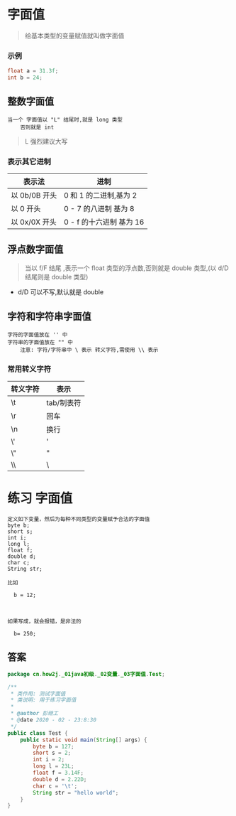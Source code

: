 # 字面值
> 给基本类型的变量赋值就叫做字面值

### 示例

```java
float a = 31.3f;
int b = 24;
```

## 整数字面值

```text
当一个 字面值以 "L" 结尾时,就是 long 类型
    否则就是 int
```
> L 强烈建议大写

### 表示其它进制

| 表示法 | 进制 |
|---|---|
| 以 0b/0B 开头 | 0 和 1 的二进制,基为 2 |
| 以 0 开头 | 0 - 7 的八进制 基为 8 |
| 以 0x/0X 开头 | 0 - f 的十六进制 基为 16 |

## 浮点数字面值
> 当以 f/F 结尾 ,表示一个 float 类型的浮点数,否则就是 double 类型,(以 d/D 结尾则是 double 类型)

* d/D 可以不写,默认就是 double

## 字符和字符串字面值

```text
字符的字面值放在 '' 中
字符串的字面值放在 "" 中
    注意: 字符/字符串中 \ 表示 转义字符,需使用 \\ 表示
```
### 常用转义字符

| 转义字符 | 表示 |
|---|---|
| \\t | tab/制表符 |
| \\r | 回车 |
| \\n | 换行 |
| \\' | ' |
| \\" | " |
| \\\\ | \\ |

# 练习 字面值

```text
定义如下变量，然后为每种不同类型的变量赋予合法的字面值
byte b;
short s;
int i;
long l;
float f;
double d;
char c;
String str;

比如
 
  b = 12;
 


如果写成，就会报错，是非法的
 
  b= 250; 
```

## 答案

```java
package cn.how2j._01java初级._02变量._03字面值.Test;

/**
 * 类作用: 测试字面值
 * 类说明: 用于练习字面值
 *
 * @author 彭继工
 * @date 2020 - 02 - 23:8:30
 */
public class Test {
    public static void main(String[] args) {
        byte b = 127;
        short s = 2;
        int i = 2;
        long l = 23L;
        float f = 3.14F;
        double d = 2.22D;
        char c = '\t';
        String str = "hello world";
    }
}
```